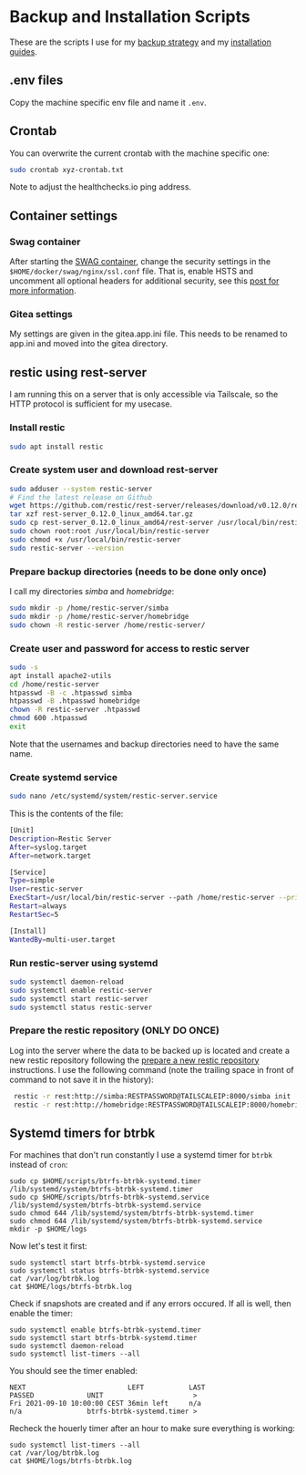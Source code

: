 # Backup and Installation Scripts
These are the scripts I use for my [backup strategy](https://mutschler.eu/linux/backup) and my [installation guides](https://mutschler.eu/linux/install-guides).

## .env files
Copy the machine specific env file and name it `.env`.

## Crontab
You can overwrite the current crontab with the machine specific one:
```sh
sudo crontab xyz-crontab.txt
```
Note to adjust the healthchecks.io ping address.

## Container settings

### Swag container
After starting the [SWAG container](https://docs.linuxserver.io/general/swag), change the security settings in the `$HOME/docker/swag/nginx/ssl.conf` file. That is, enable HSTS and uncomment all optional headers for additional security, see this [post for more information](https://discourse.linuxserver.io/t/further-discussion-on-optional-swag-headers/3367).

### Gitea settings
My settings are given in the gitea.app.ini file. This needs to be renamed to app.ini and moved into the gitea directory.


## restic using rest-server
I am running this on a server that is only accessible via Tailscale, so the HTTP protocol is sufficient for my usecase.

### Install restic
```sh
sudo apt install restic
```

### Create system user and download rest-server
```sh
sudo adduser --system restic-server
# Find the latest release on Github
wget https://github.com/restic/rest-server/releases/download/v0.12.0/rest-server_0.12.0_linux_amd64.tar.gz
tar xzf rest-server_0.12.0_linux_amd64.tar.gz
sudo cp rest-server_0.12.0_linux_amd64/rest-server /usr/local/bin/restic-server
sudo chown root:root /usr/local/bin/restic-server
sudo chmod +x /usr/local/bin/restic-server
sudo restic-server --version
```

### Prepare backup directories (needs to be done only once)
I call my directories *simba* and *homebridge*:
```sh
sudo mkdir -p /home/restic-server/simba
sudo mkdir -p /home/restic-server/homebridge
sudo chown -R restic-server /home/restic-server/
```

### Create user and password for access to restic server
```sh
sudo -s
apt install apache2-utils
cd /home/restic-server
htpasswd -B -c .htpasswd simba
htpasswd -B .htpasswd homebridge
chown -R restic-server .htpasswd
chmod 600 .htpasswd
exit
```
Note that the usernames and backup directories need to have the same name.

### Create systemd service
```sh
sudo nano /etc/systemd/system/restic-server.service
```
This is the contents of the file:
```sh
[Unit]
Description=Restic Server
After=syslog.target
After=network.target

[Service]
Type=simple
User=restic-server
ExecStart=/usr/local/bin/restic-server --path /home/restic-server --private-repos --append-only
Restart=always
RestartSec=5

[Install]
WantedBy=multi-user.target
```

### Run restic-server using systemd
```sh
sudo systemctl daemon-reload
sudo systemctl enable restic-server
sudo systemctl start restic-server
sudo systemctl status restic-server
```

### Prepare the restic repository (ONLY DO ONCE)
Log into the server where the data to be backed up is located and create a new restic repository following the [prepare a new restic repository](https://restic.readthedocs.io/en/latest/030_preparing_a_new_repo.html) instructions. I use the following command (note the trailing space in front of command to not save it in the history):
```sh
 restic -r rest:http://simba:RESTPASSWORD@TAILSCALEIP:8000/simba init
 restic -r rest:http://homebridge:RESTPASSWORD@TAILSCALEIP:8000/homebridge init
```

## Systemd timers for btrbk
For machines that don't run constantly I use a systemd timer for `btrbk` instead of `cron`:

```
sudo cp $HOME/scripts/btrfs-btrbk-systemd.timer /lib/systemd/system/btrfs-btrbk-systemd.timer
sudo cp $HOME/scripts/btrfs-btrbk-systemd.service /lib/systemd/system/btrfs-btrbk-systemd.service
sudo chmod 644 /lib/systemd/system/btrfs-btrbk-systemd.timer
sudo chmod 644 /lib/systemd/system/btrfs-btrbk-systemd.service
mkdir -p $HOME/logs
```
Now let's test it first:
```
sudo systemctl start btrfs-btrbk-systemd.service
sudo systemctl status btrfs-btrbk-systemd.service
cat /var/log/btrbk.log
cat $HOME/logs/btrfs-btrbk.log
```
Check if snapshots are created and if any errors occured. If all is well, then enable the timer:
```
sudo systemctl enable btrfs-btrbk-systemd.timer
sudo systemctl start btrfs-btrbk-systemd.timer
sudo systemctl daemon-reload
sudo systemctl list-timers --all
```
You should see the timer enabled:
```
NEXT                         LEFT           LAST                         PASSED             UNIT                      >
Fri 2021-09-10 10:00:00 CEST 36min left     n/a                          n/a                btrfs-btrbk-systemd.timer >
```
Recheck the houerly timer after an hour to make sure everything is working:
```
sudo systemctl list-timers --all
cat /var/log/btrbk.log
cat $HOME/logs/btrfs-btrbk.log
``` 
